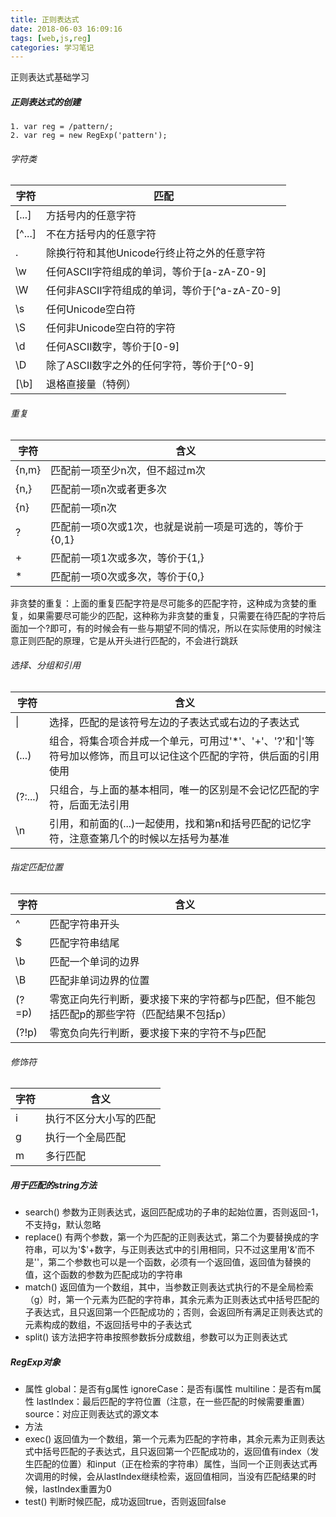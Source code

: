 ```yaml
---
title: 正则表达式
date: 2018-06-03 16:09:16
tags: [web,js,reg]
categories: 学习笔记
---
```

正则表达式基础学习
<!-- more -->

##### 正则表达式的创建
    1. var reg = /pattern/;
    2. var reg = new RegExp('pattern');
    
###### 字符类
    
|字符|匹配|
|-|-|
|[...]|方括号内的任意字符|
|[^...]|不在方括号内的任意字符|
|.|除换行符和其他Unicode行终止符之外的任意字符|
|\w|任何ASCII字符组成的单词，等价于[a-zA-Z0-9]|
|\W|任何非ASCII字符组成的单词，等价于[^a-zA-Z0-9]|
|\s|任何Unicode空白符|
|\S|任何非Unicode空白符的字符|
|\d|任何ASCII数字，等价于[0-9]|
|\D|除了ASCII数字之外的任何字符，等价于[^0-9]|
|[\b]|退格直接量（特例）|

###### 重复

|字符|含义|
|-|-|
|{n,m}|匹配前一项至少n次，但不超过m次|
|{n,}|匹配前一项n次或者更多次|
|{n}|匹配前一项n次|
|?|匹配前一项0次或1次，也就是说前一项是可选的，等价于{0,1}|
|+|匹配前一项1次或多次，等价于{1,}|
|*|匹配前一项0次或多次，等价于{0,}|
    

非贪婪的重复：上面的重复匹配字符是尽可能多的匹配字符，这种成为贪婪的重复，如果需要尽可能少的匹配，这种称为非贪婪的重复，只需要在待匹配的字符后面加一个?即可，有的时候会有一些与期望不同的情况，所以在实际使用的时候注意正则匹配的原理，它是从开头进行匹配的，不会进行跳跃

###### 选择、分组和引用

|字符|含义|
|-|-|
| &#124;|选择，匹配的是该符号左边的子表达式或右边的子表达式|
|(...)|组合，将集合项合并成一个单元，可用过'*'、'+'、'?'和'&#124;'等符号加以修饰，而且可以记住这个匹配的字符，供后面的引用使用|
|(?:...)|只组合，与上面的基本相同，唯一的区别是不会记忆匹配的字符，后面无法引用|
|\n|引用，和前面的(...)一起使用，找和第n和括号匹配的记忆字符，注意查第几个的时候以左括号为基准|

###### 指定匹配位置

|字符|含义|
|-|-|
|^|匹配字符串开头|
|$|匹配字符串结尾|
|\b|匹配一个单词的边界|
|\B|匹配非单词边界的位置|
|(?=p)|零宽正向先行判断，要求接下来的字符都与p匹配，但不能包括匹配p的那些字符（匹配结果不包括p）|
|(?!p)|零宽负向先行判断，要求接下来的字符不与p匹配|

###### 修饰符

|字符|含义|
|-|-|
|i|执行不区分大小写的匹配|
|g|执行一个全局匹配|
|m|多行匹配|

##### 用于匹配的string方法
 - search()     参数为正则表达式，返回匹配成功的子串的起始位置，否则返回-1，不支持g，默认忽略
 - replace()    有两个参数，第一个为匹配的正则表达式，第二个为要替换成的字符串，可以为'$'+数字，与正则表达式中的引用相同，只不过这里用'&'而不是'\'，第二个参数也可以是一个函数，必须有一个返回值，返回值为替换的值，这个函数的参数为匹配成功的字符串
 - match()      返回值为一个数组，其中，当参数正则表达式执行的不是全局检索（g）时，第一个元素为匹配的字符串，其余元素为正则表达式中括号匹配的子表达式，且只返回第一个匹配成功的；否则，会返回所有满足正则表达式的元素构成的数组，不返回括号中的子表达式    
 - split()      该方法把字符串按照参数拆分成数组，参数可以为正则表达式

##### RegExp对象
 - 属性
    global：是否有g属性    ignoreCase：是否有i属性      multiline：是否有m属性     lastIndex：最后匹配的字符位置（注意，在一些匹配的时候需要重置）      source：对应正则表达式的源文本
 - 方法
  - exec()   返回值为一个数组，第一个元素为匹配的字符串，其余元素为正则表达式中括号匹配的子表达式，且只返回第一个匹配成功的，返回值有index（发生匹配的位置）和input（正在检索的字符串）属性，当同一个正则表达式再次调用的时候，会从lastIndex继续检索，返回值相同，当没有匹配结果的时候，lastIndex重置为0
  - test()  判断时候匹配，成功返回true，否则返回false